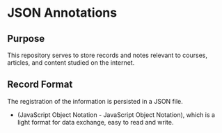 # JSON Annotations

## Purpose

This repository serves to store records and notes relevant to courses, articles, and content studied on the internet.

## Record Format

The registration of the information is persisted in a JSON file.

- (JavaScript Object Notation - JavaScript Object Notation), which is a light format for data exchange, easy to read and write.

